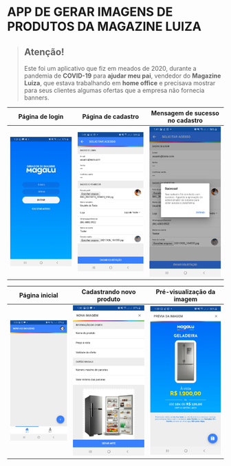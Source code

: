 # APP DE GERAR IMAGENS DE PRODUTOS DA MAGAZINE LUIZA

> ## Atenção!
> Este foi um aplicativo que fiz em meados de 2020, durante a pandemia de **COVID-19** para **ajudar meu pai**, vendedor do **Magazine Luiza**, que estava trabalhando em **home office** e precisava mostrar para seus clientes algumas ofertas que a empresa não fornecia banners.

| Página de login | Página de cadastro | Mensagem de sucesso no cadastro |
|-|-|-|
| ![](./screenshots/login-page.jpg) | ![](./screenshots/solicitar-acesso.jpg) | ![](./screenshots/cadastro-finalizado.jpg) |

| Página inicial | Cadastrando novo produto | Pré-visualização da imagem |
|-|-|-|
| ![](./screenshots/imagens.jpg) | ![](./screenshots/cadastro-produto.jpg) | ![](./screenshots/previa-imagem.jpg) |

